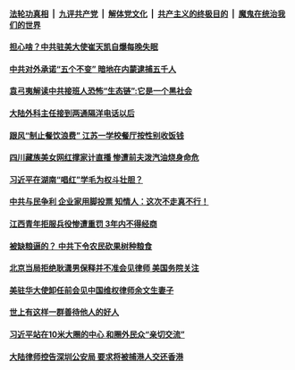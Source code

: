 

####  [法轮功真相](../../../../basic/blob/master/README.md?t=09201931) &nbsp;|&nbsp; [九评共产党](../../../../9ping.md/blob/master/README.md?t=09201931) &nbsp;|&nbsp; [解体党文化](../../../../jtdwh.md/blob/master/README.md?t=09201931)  &nbsp;|&nbsp; [共产主义的终极目的](../../../../gczydzjmd.md/blob/master/README.md?t=09201931) &nbsp;|&nbsp; [魔鬼在统治我们的世界](../../../../mgztzwmdsj.md/blob/master/README.md?t=09201931) 

#### [担心啥？中共驻美大使崔天凯自爆每晚失眠](../pages/soh5/423745.md?t=09201931) 
#### [中共对外承诺“五个不变” 暗地在内蒙逮捕五千人](../pages/soh5/423658.md?t=09201931) 
#### [袁弓夷解读中共接班人恐怖“生态链”:它是一个黑社会](../pages/soh5/423664.md?t=09201931) 
#### [大陆外科主任接到两通隔洋电话以后](../pages/soh5/423628.md?t=09201931) 
#### [跟风“制止餐饮浪费” 江苏一学校餐厅按性别收饭钱](../pages/soh5/423616.md?t=09201931) 
#### [四川藏族美女网红撑家计直播 惨遭前夫泼汽油烧身命危](../pages/soh5/423619.md?t=09201931) 
#### [习近平在湖南“唱红”学毛为权斗壮胆？](../pages/soh5/423442.md?t=09201931) 
#### [中共与民争利 企业家用脚投票 知情人：这次不走真不行！](../pages/soh5/423439.md?t=09201931) 
#### [江西青年拒服兵役惨遭重罚 3年内不得经商](../pages/soh5/423430.md?t=09201931) 
#### [被缺粮逼的？ 中共下令农民砍果树种粮食](../pages/soh5/423421.md?t=09201931) 
#### [北京当局拒绝耿潇男保释并不准会见律师 美国务院关注](../pages/soh5/423427.md?t=09201931) 
#### [美驻华大使卸任前会见中国维权律师余文生妻子](../pages/soh5/423352.md?t=09201931) 
#### [世上有这样一群善待他人的好人](../pages/soh5/423307.md?t=09201931) 
#### [习近平站在10米大圈的中心 和圈外民众“亲切交流”](../pages/soh5/423265.md?t=09201931) 
#### [大陆律师控告深圳公安局 要求将被捕港人交还香港](../pages/soh5/423202.md?t=09201931) 
